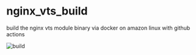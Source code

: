 # nginx_vts_build
build the nginx vts module binary via docker on amazon linux with github actions

![build](https://github.com/iamarno/nginx_vts_build/actions/workflows/build.yml/badge.svg)
